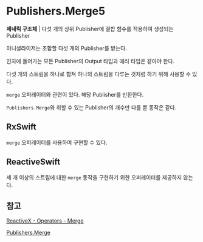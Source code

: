 # Publishers.Merge5

**제네릭 구조체** | 다섯 개의 상위 Publisher에 결합 함수를 적용하여 생성되는 Publisher

이니셜라이저는 조합할 다섯 개의 Publisher를 받는다.

인자에 들어가는 모든 Publisher의 Output 타입과 에러 타입은 같아야 한다.

다섯 개의 스트림을 하나로 합쳐 하나의 스트림을 다루는 것처럼 하기 위해 사용할 수 있다.

`merge` 오퍼레이터와 관련이 있다. 해당 Publisher를 반환한다.

`Publishers.Merge`와 취할 수 있는 Publisher의 개수만 다를 뿐 동작은 같다.

## RxSwift

`merge` 오퍼레이터를 사용하여 구현할 수 있다.

## ReactiveSwift

세 개 이상의 스트림에 대한 `merge` 동작을 구현하기 위한 오퍼레이터를 제공하지 않는다.

## 참고

[ReactiveX - Operators - Merge](http://reactivex.io/documentation/operators/merge.html)

[Publishers.Merge](./Merge.md)